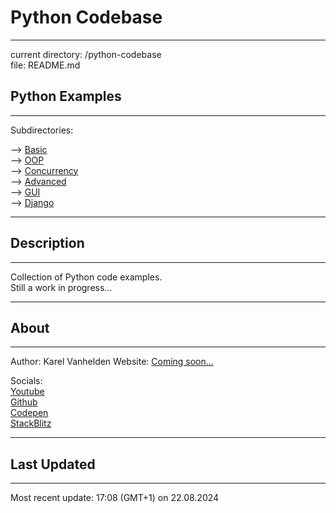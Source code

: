 # Python Codebase
----
current directory: /python-codebase  
file: README.md

## Python Examples
----
Subdirectories:

--> [Basic](python-codebase/basic)  
--> [OOP](python-codebase/oop)  
--> [Concurrency](python-codebase/concurrency)  
--> [Advanced](python-codebase/advanced)  
--> [GUI](python-codebase/gui)  
--> [Django](python-codebase/django)  

----
## Description
----
Collection of Python code examples.  
Still a work in progress...  

----
## About
----
Author: Karel Vanhelden 
Website: [Coming soon...](#)  

Socials:  
[Youtube](https://www.youtube.com/@karellism)  
[Github](https://www.github.com/karellism)  
[Codepen](https://www.codepen.io/karellism)  
[StackBlitz](https://stackblitz.com/@karellism)  

----
## Last Updated
----
Most recent update: 17:08 (GMT+1) on 22.08.2024  
